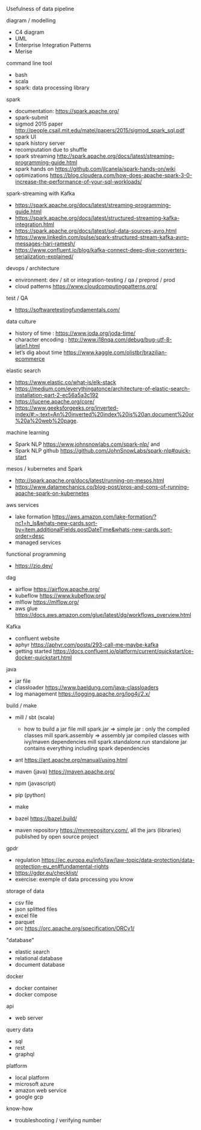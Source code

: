 Usefulness of data pipeline 

diagram / modelling
- C4 diagram 
- UML
- Enterprise Integration Patterns
- Merise

command line tool
- bash
- scala
- spark: data processing library 

spark
- documentation: https://spark.apache.org/
- spark-submit
- sigmod 2015 paper http://people.csail.mit.edu/matei/papers/2015/sigmod_spark_sql.pdf
- spark UI
- spark history server
- recomputation due to shuffle
- spark streaming http://spark.apache.org/docs/latest/streaming-programming-guide.html
- spark hands on https://github.com/jlcanela/spark-hands-on/wiki
- optimizations https://blog.cloudera.com/how-does-apache-spark-3-0-increase-the-performance-of-your-sql-workloads/

spark-streaming with Kafka
- https://spark.apache.org/docs/latest/streaming-programming-guide.html
- https://spark.apache.org/docs/latest/structured-streaming-kafka-integration.html
- https://spark.apache.org/docs/latest/sql-data-sources-avro.html
- https://www.linkedin.com/pulse/spark-structured-stream-kafka-avro-messages-hari-ramesh/
- https://www.confluent.io/blog/kafka-connect-deep-dive-converters-serialization-explained/

devops / architecture
- environment: dev / sit or integration-testing  / qa / preprod / prod 
- cloud patterns https://www.cloudcomputingpatterns.org/

test / QA
- https://softwaretestingfundamentals.com/

data culture
- history of time : https://www.joda.org/joda-time/
- character encoding : http://www.i18nqa.com/debug/bug-utf-8-latin1.html
- let’s dig about time https://www.kaggle.com/olistbr/brazilian-ecommerce

elastic search
- https://www.elastic.co/what-is/elk-stack
- https://medium.com/everythingatonce/architecture-of-elastic-search-installation-part-2-ec56a5a3c192
- https://lucene.apache.org/core/
- https://www.geeksforgeeks.org/inverted-index/#:~:text=An%20inverted%20index%20is%20an,document%20or%20a%20web%20page.

machine learning
- Spark NLP https://www.johnsnowlabs.com/spark-nlp/ and 
- Spark NLP github https://github.com/JohnSnowLabs/spark-nlp#quick-start

mesos / kubernetes and Spark
- http://spark.apache.org/docs/latest/running-on-mesos.html
- https://www.datamechanics.co/blog-post/pros-and-cons-of-running-apache-spark-on-kubernetes

aws services
- lake formation https://aws.amazon.com/lake-formation/?nc1=h_ls&whats-new-cards.sort-by=item.additionalFields.postDateTime&whats-new-cards.sort-order=desc
- managed services 

functional programming
- https://zio.dev/

dag
- airflow https://airflow.apache.org/
- kubeflow https://www.kubeflow.org/
- mlflow https://mlflow.org/
- aws glue https://docs.aws.amazon.com/glue/latest/dg/workflows_overview.html

Kafka
- confluent website
- aphyr https://aphyr.com/posts/293-call-me-maybe-kafka
- getting started https://docs.confluent.io/platform/current/quickstart/ce-docker-quickstart.html


java
- jar file
- classloader https://www.baeldung.com/java-classloaders
- log management https://logging.apache.org/log4j/2.x/

build / make
- mill / sbt (scala)
  - how to build a jar file
    mill spark.jar => simple jar : only the compiled classes
    mill spark.assembly => assembly jar compiled classes with ivy/maven dependencies
    mill spark.standalone.run    standalone jar contains everything including spark dependencies

- ant https://ant.apache.org/manual/using.html
- maven (java) https://maven.apache.org/
- npm (javascript)
- pip (python)
- make
- bazel https://bazel.build/
- maven repository https://mvnrepository.com/, all the jars (libraries) published by open source project

gpdr
- regulation https://ec.europa.eu/info/law/law-topic/data-protection/data-protection-eu_en#fundamental-rights
- https://gdpr.eu/checklist/
- exercise: exemple of data processing you know

storage of data
- csv file
- json splitted files
- excel file
- parquet
- orc https://orc.apache.org/specification/ORCv1/

"database"
- elastic search
- relational database 
- document database

docker 
- docker container 
- docker compose

api
- web server

query data 
- sql
- rest
- graphql 

platform
- local platform
- microsoft azure
- amazon web service
- google gcp 

know-how
- troubleshooting / verifying number
